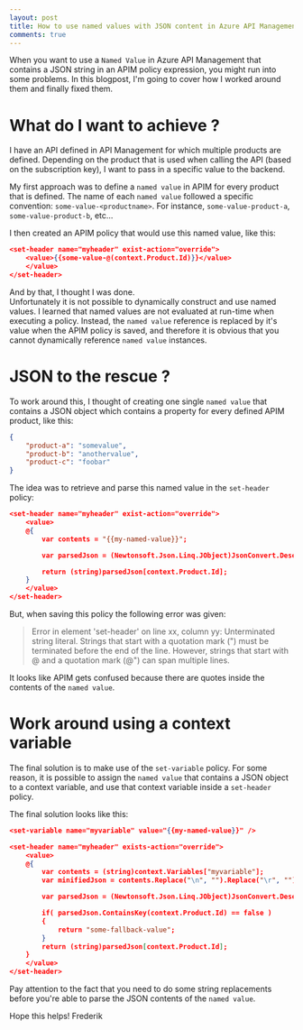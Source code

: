 ```yaml
---
layout: post
title: How to use named values with JSON content in Azure API Management Policies
comments: true
---
```


When you want to use a `Named Value` in Azure API Management that contains a JSON string in an APIM policy expression, you might run into some problems.
In this blogpost, I'm going to cover how I worked around them and finally fixed them.

# What do I want to achieve ?

I have an API defined in API Management for which multiple products are defined.  Depending on the product that is used when calling the API (based on the subscription key), I want to pass in a specific value to the backend.

My first approach was to define a `named value` in APIM for every product that is defined.  The name of each `named value` followed a specific convention: `some-value-<productname>`.  For instance, `some-value-product-a`, `some-value-product-b`, etc...

I then created an APIM policy that would use this named value, like this:

```json
<set-header name="myheader" exist-action="override">
    <value>{{some-value-@(context.Product.Id)}}</value>    
    </value>
</set-header>
```

And by that, I thought I was done.  
Unfortunately it is not possible to dynamically construct and use named values.  I learned that named values are not evaluated at run-time when executing a policy.  Instead, the `named value` reference is replaced by it's value when the APIM policy is saved, and therefore it is obvious that you cannot dynamically reference `named value` instances.

# JSON to the rescue ?

To work around this, I thought of creating one single `named value` that contains a JSON object which contains a property for every defined APIM product, like this:

```json
{
    "product-a": "somevalue",
    "product-b": "anothervalue",
    "product-c": "foobar"
}
```

The idea was to retrieve and parse this named value in the `set-header` policy:

```json
<set-header name="myheader" exist-action="override">
    <value>
    @{
        var contents = "{{my-named-value}}";

        var parsedJson = (Newtonsoft.Json.Linq.JObject)JsonConvert.DeserializeObject(contents);

        return (string)parsedJson[context.Product.Id];
    }
    </value>
</set-header>
```

But, when saving this policy the following error was given:

> Error in element 'set-header' on line xx, column yy: Unterminated string literal. Strings that start with a quotation mark (") must be terminated before the end of the line. However, strings that start with @ and a quotation mark (@") can span multiple lines.

It looks like APIM gets confused because there are quotes inside the contents of the `named value`.

# Work around using a context variable

The final solution is to make use of the `set-variable` policy.  For some reason, it is possible to assign the `named value` that contains a JSON object to a context variable, and use that context variable inside a `set-header` policy.

The final solution looks like this:

```json
<set-variable name="myvariable" value="{{my-named-value}}" />

<set-header name="myheader" exists-action="override">
    <value>
    @{
        var contents = (string)context.Variables["myvariable"];
        var minifiedJson = contents.Replace("\n", "").Replace("\r", "").Replace("\\", "");

        var parsedJson = (Newtonsoft.Json.Linq.JObject)JsonConvert.DeserializeObject(minifiedJson);

        if( parsedJson.ContainsKey(context.Product.Id) == false )
        {
            return "some-fallback-value";
        }
        return (string)parsedJson[context.Product.Id];
    }
    </value>
</set-header>
```

Pay attention to the fact that you need to do some string replacements before you're able to parse the JSON contents of the `named value`.

Hope this helps!
Frederik